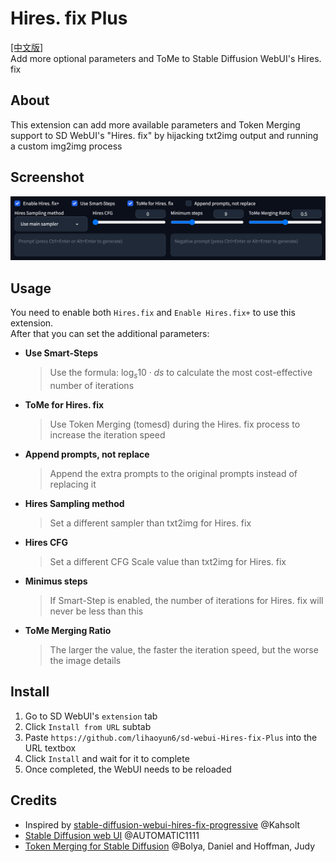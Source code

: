 # Hires. fix Plus
[[中文版]](./README_zh.md)  
Add more optional parameters and ToMe to Stable Diffusion WebUI's Hires. fix  

## About
This extension can add more available parameters and Token Merging support to SD WebUI's "Hires. fix" by hijacking txt2img output and running a custom img2img process  

## Screenshot
<img src="./images/ui.jpg"/>  

## Usage
You need to enable both `Hires.fix` and `Enable Hires.fix+` to use this extension.  
After that you can set the additional parameters:  

- **Use Smart-Steps**  

	> Use the formula: $\log_{s}{10}\cdot ds$ to calculate the most cost-effective number of iterations
	
- **ToMe for Hires. fix**  
	> Use Token Merging (tomesd) during the Hires. fix process to increase the iteration speed
	
- **Append prompts, not replace**
	> Append the extra prompts to the original prompts instead of replacing it
	
- **Hires Sampling method**
	> Set a different sampler than txt2img for Hires. fix
	
- **Hires CFG**
	> Set a different CFG Scale value than txt2img for Hires. fix

- **Minimus steps**
	> If Smart-Step is enabled, the number of iterations for Hires. fix will never be less than this
	
- **ToMe Merging Ratio**
	> The larger the value, the faster the iteration speed, but the worse the image details
	
## Install
1. Go to SD WebUI's `extension` tab
2. Click `Install from URL` subtab
3. Paste `https://github.com/lihaoyun6/sd-webui-Hires-fix-Plus` into the URL textbox
4. Click `Install` and wait for it to complete
5. Once completed, the WebUI needs to be reloaded

## Credits
- Inspired by [stable-diffusion-webui-hires-fix-progressive](https://github.com/Kahsolt/stable-diffusion-webui-hires-fix-progressive) @Kahsolt  
- [Stable Diffusion web UI](https://github.com/AUTOMATIC1111/stable-diffusion-webui) @AUTOMATIC1111  
- [Token Merging for Stable Diffusion](https://github.com/dbolya/tomesd) @Bolya, Daniel and Hoffman, Judy  
